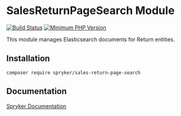 # SalesReturnPageSearch Module
[![Build Status](https://travis-ci.org/spryker/sales-return-page-search.svg)](https://travis-ci.org/spryker/sales-return-page-search)
[![Minimum PHP Version](https://img.shields.io/badge/php-%3E%3D%207.2-8892BF.svg)](https://php.net/)

This module manages Elasticsearch documents for Return entities.

## Installation

```
composer require spryker/sales-return-page-search
```

## Documentation

[Spryker Documentation](https://academy.spryker.com/developing_with_spryker/module_guide/modules.html)
